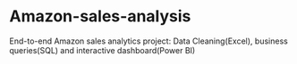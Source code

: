 # Amazon-sales-analysis
End-to-end Amazon sales analytics project: Data Cleaning(Excel), business queries(SQL) and interactive dashboard(Power BI)
